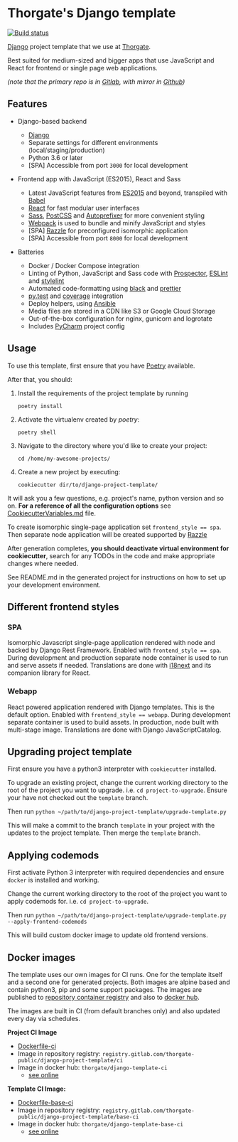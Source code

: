 # Thorgate's Django template

[![Build status](https://gitlab.com/thorgate-public/django-project-template/badges/master/pipeline.svg)](https://gitlab.com/thorgate-public/django-project-template/commits/master)

[Django](https://www.djangoproject.com/) project template that we use at [Thorgate](https://thorgate.eu).

Best suited for medium-sized and bigger apps that use JavaScript and React for frontend or single page web applications.

_(note that the primary repo is in [Gitlab](https://gitlab.com/thorgate-public/django-project-template), with mirror in [Github](https://github.com/thorgate/django-project-template))_


## Features

- Django-based backend

    - [Django](https://www.djangoproject.com/)
    - Separate settings for different environments (local/staging/production)
    - Python 3.6 or later
    - [SPA] Accessible from port `3000` for local development

- Frontend app with JavaScript (ES2015), React and Sass

    - Latest JavaScript features from [ES2015](https://babeljs.io/docs/learn-es2015/) and beyond, transpiled with
      [Babel](https://babeljs.io/)
    - [React](https://facebook.github.io/react/) for fast modular user interfaces
    - [Sass](http://sass-lang.com/), [PostCSS](http://postcss.org/) and
      [Autoprefixer](https://github.com/postcss/autoprefixer) for more convenient styling
    - [Webpack](https://webpack.github.io/) is used to bundle and minify JavaScript and styles
    - [SPA] [Razzle](https://razzlejs.org/) for preconfigured isomorphic application
    - [SPA] Accessible from port `8000` for local development

- Batteries

    - Docker / Docker Compose integration
    - Linting of Python, JavaScript and Sass code with [Prospector](http://prospector.landscape.io/),
      [ESLint](http://eslint.org/) and [stylelint](https://stylelint.io/)
    - Automated code-formatting using [black](https://black.readthedocs.io) and [prettier](https://prettier.io)
    - [py.test](http://pytest.org/) and [coverage](https://coverage.readthedocs.io/) integration
    - Deploy helpers, using [Ansible](https://www.ansible.com/)
    - Media files are stored in a CDN like S3 or Google Cloud Storage
    - Out-of-the-box configuration for nginx, gunicorn and logrotate
    - Includes [PyCharm](https://www.jetbrains.com/pycharm/) project config


## Usage

To use this template, first ensure that you have
[Poetry](https://python-poetry.org/docs/) available.

After that, you should:

1. Install the requirements of the project template by running
    ```
    poetry install
    ```
2. Activate the virtualenv created by _poetry_:
    ```
    poetry shell
    ```
3. Navigate to the directory where you'd like to create your project:
    ```
    cd /home/my-awesome-projects/
    ```

4. Create a new project by executing:
    ```
    cookiecutter dir/to/django-project-template/
    ```


It will ask you a few questions, e.g. project's name, python version and so on. **For a reference of all the configuration options** see [CookiecutterVariables.md](./CookiecutterVariables.md) file.



To create isomorphic single-page application set `frontend_style == spa`. Then separate node application will be created supported by [Razzle](https://razzlejs.org/)

After generation completes, **you should deactivate virtual environment for cookiecutter**,
search for any TODOs in the code and make appropriate changes where needed.

See README.md in the generated project for instructions on how to set up your development environment.


## Different frontend styles

### SPA

Isomorphic Javascript single-page application rendered with node and backed by Django Rest Framework. Enabled with `frontend_style == spa`.
During development and production separate node container is used to run and serve assets if needed.
Translations are done with [i18next](https://www.i18next.com/) and its companion library for React.

### Webapp

React powered application rendered with Django templates. This is the default option. Enabled with `frontend_style == webapp`.
During development separate container is used to build assets. In production, node built with multi-stage image.
Translations are done with Django JavaScriptCatalog.


## Upgrading project template

First ensure you have a python3 interpreter with `cookiecutter` installed.

To upgrade an existing project, change the current working directory to the root of the project you want to upgrade. i.e. `cd project-to-upgrade`. Ensure your have not checked out the `template` branch.

Then run `python ~/path/to/django-project-template/upgrade-template.py`

This will make a commit to the branch `template` in your project with the updates to the project template. Then merge the `template` branch.

## Applying codemods

First activate Python 3 interpreter with required dependencies and ensure `docker` is installed and working.

Change the current working directory to the root of the project you want to apply codemods for. i.e. `cd project-to-upgrade`.

Then run `python ~/path/to/django-project-template/upgrade-template.py --apply-frontend-codemods`

This will build custom docker image to update old frontend versions.

## Docker images

The template uses our own images for CI runs. One for the template itself and a second one
for generated projects. Both images are alpine based and contain python3, pip and some support
packages. The images are published to [repository container registry](https://gitlab.com/thorgate-public/django-project-template/container_registry) and also to [docker hub](https://hub.docker.com/u/thorgate).

The images are built in CI (from default branches only) and also updated every day via schedules.

**Project CI Image**

- [Dockerfile-ci](./utils/Dockerfile-ci)
- Image in repository registry: `registry.gitlab.com/thorgate-public/django-project-template/ci`
- Image in docker hub: `thorgate/django-template-ci`
  - [see online](https://hub.docker.com/r/thorgate/django-template-ci)

**Template CI Image:**

- [Dockerfile-base-ci](./utils/Dockerfile-base-ci)
- Image in repository registry: `registry.gitlab.com/thorgate-public/django-project-template/base-ci`
- Image in docker hub: `thorgate/django-template-base-ci`
  - [see online](https://hub.docker.com/r/thorgate/django-template-base-ci)

